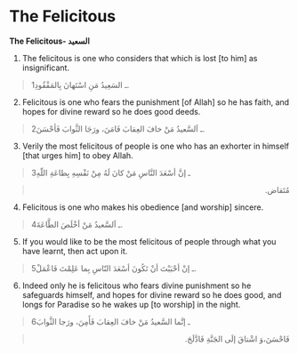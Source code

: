 The Felicitous
==============

**The Felicitous- السعيد**

1. The felicitous is one who considers that which is lost [to him] as
insignificant.

> 1ـ السَعِيدُ مَنِ اسْتَهانَ بِالمَفْقُودِ.

2. Felicitous is one who fears the punishment [of Allah] so he has
faith, and hopes for divine reward so he does good deeds.

> 2ـ اَلسَّعيدُ مَنْ خافَ العِقابَ فَامَنَ، ورَجَا الثَّوابَ فَأحْسَنَ.

3. Verily the most felicitous of people is one who has an exhorter in
himself [that urges him] to obey Allah.

> 3ـ إنَّ أسْعَدَ النَّاسِ مَنْ كانَ لَهُ مِنْ نَفْسِهِ بِطاعَةِ اللّهِ
<blockquote dir="rtl">
  <p>
مُتَقاض.
  </p>
</blockquote>

4. Felicitous is one who makes his obedience [and worship] sincere.

> 4ـ اَلسَّعيدُ مَنْ أخْلَصَ الطَّاعَةَ.

5. If you would like to be the most felicitous of people through what
you have learnt, then act upon it.

> 5ـ إنْ أحْبَبْتَ أنْ تَكُونَ أسْعَدَ النّاسِ بِما عَلِمْتَ فَاعْمَلْ.

6. Indeed only he is felicitous who fears divine punishment so he
safeguards himself, and hopes for divine reward so he does good, and
longs for Paradise so he wakes up [to worship] in the night.

> 6ـ إنَّما السَّعيدُ مَنْ خافَ العِقابَ فَأَمِنَ، ورَجا الثَّوابَ
<blockquote dir="rtl">
  <p>
فَاحْسَنَ،وَ اشْتاقَ إلَى الجَنَّةِ فَادَّلَجَ.
  </p>
</blockquote>


